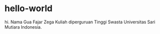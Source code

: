 # hello-world

hi.
    Nama Gua Fajar Zega 
    Kuliah diperguruan Tinggi Swasta Universitas Sari Mutiara Indonesia.
